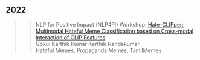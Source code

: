 ## 2022  

>> NLP for Positive Impact (NLP4PI) Workshop: [Hate-CLIPper: Multimodal Hateful Meme Classification based on Cross-modal Interaction of CLIP Features](./paper/2210.05916v3.pdf)  
>> Gokul Karthik Kumar Karthik Nandakumar  
>> Hateful Memes,  Propaganda Memes, TamilMemes    


